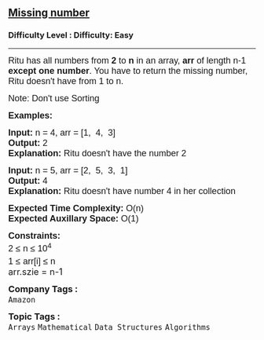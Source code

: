 <h2><a href="https://www.geeksforgeeks.org/problems/missing-number4257/1?page=2&difficulty%5B%5D=-1&category%5B%5D=Arrays&sortBy=submissions">Missing number</a></h2><h3>Difficulty Level : Difficulty: Easy</h3><hr><div class="problems_problem_content__Xm_eO"><p><span style="font-family: arial,helvetica,sans-serif;"><span style="font-size: 18px;">Ritu has all numbers from <strong>2</strong> to <strong>n</strong> in an array, <strong>arr</strong> of length n-1 <strong>except</strong> <strong>one number</strong>. You have to return the missing number, Ritu doesn't have from 1 to n.</span></span></p>
<p><span style="font-family: arial,helvetica,sans-serif;"><span style="font-size: 18px;">Note:<strong> </strong>Don't use Sorting</span></span></p>
<p><span style="font-family: arial,helvetica,sans-serif;"><span style="font-size: 18px;"><strong>Examples:</strong></span></span></p>
<pre><span style="font-family: arial,helvetica,sans-serif;"><span style="font-size: 18px;"><strong>Input: </strong>n = 4, arr = [1,  4,  3]
<strong>Output: </strong>2     
<strong>Explanation: </strong>Ritu doesn't have the number 2</span></span></pre>
<pre><span style="font-family: arial,helvetica,sans-serif;"><span style="font-size: 18px;"><strong>Input: </strong>n = 5, arr = [2,  5,  3,  1]
<strong>Output: </strong>4
<strong>Explanation: </strong>Ritu doesn't have number 4 in her collection</span></span></pre>
<p><span style="font-family: arial,helvetica,sans-serif;"><span style="font-size: 18px;"><strong>Expected Time Complexity:</strong> O(n)<br><strong>Expected Auxillary Space</strong></span></span><strong style="font-size: 18px; font-family: arial, helvetica, sans-serif;">:</strong><span style="font-size: 18px; font-family: arial, helvetica, sans-serif;"> O(1)</span></p>
<p><span style="font-family: arial,helvetica,sans-serif;"><span style="font-size: 18px;"><strong>Constraints:</strong><br>2 ≤ n ≤ 10<sup>4<br></sup>1 ≤ arr[i] ≤ n<sup><br></sup></span></span><span style="font-size: 18px;">arr.szie = n-1&nbsp;</span></p></div><p><span style=font-size:18px><strong>Company Tags : </strong><br><code>Amazon</code>&nbsp;<br><p><span style=font-size:18px><strong>Topic Tags : </strong><br><code>Arrays</code>&nbsp;<code>Mathematical</code>&nbsp;<code>Data Structures</code>&nbsp;<code>Algorithms</code>&nbsp;
